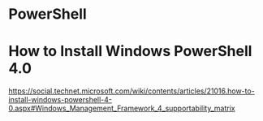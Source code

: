 # PowerShell

# How to Install Windows PowerShell 4.0

https://social.technet.microsoft.com/wiki/contents/articles/21016.how-to-install-windows-powershell-4-0.aspx#Windows_Management_Framework_4_supportability_matrix


